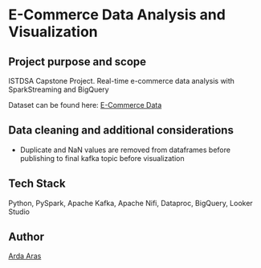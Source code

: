 # E-Commerce Data Analysis and Visualization
## Project purpose and scope

ISTDSA Capstone Project. Real-time e-commerce data analysis with SparkStreaming and BigQuery

Dataset can be found here: [E-Commerce Data](https://www.kaggle.com/datasets/carrie1/ecommerce-data)

## Data cleaning and additional considerations

* Duplicate and NaN values are removed from dataframes before publishing to final kafka topic before visualization

## Tech Stack

Python, PySpark, Apache Kafka, Apache Nifi, Dataproc, BigQuery, Looker Studio

## Author

[Arda Aras](https://www.linkedin.com/in/arda-aras/)
